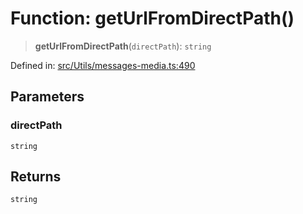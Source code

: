 # Function: getUrlFromDirectPath()

> **getUrlFromDirectPath**(`directPath`): `string`

Defined in: [src/Utils/messages-media.ts:490](https://github.com/Fokusdotid/bail/blob/99acc683da8779d62a0509bb4108fdb35cb2b061/src/Utils/messages-media.ts#L490)

## Parameters

### directPath

`string`

## Returns

`string`
